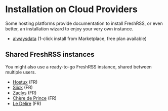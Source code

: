# Installation on Cloud Providers

Some hosting platforms provide documentation to install FreshRSS, or even better, an installation wizard to enjoy your very own instance.

* [alwaysdata](https://www.alwaysdata.com/en/marketplace/freshrss/) (1-click install from Marketplace, free plan available)

## Shared FreshRSS instances

You might also use a ready-to-go FreshRSS instance, shared between multiple users.

* [Hostux](https://hostux.network/fr/) (FR)
* [Siick](https://services.siick.fr/) (FR)
* [Zaclys](https://www.zaclys.com/flux/) (FR)
* [Chère de Prince](https://cheredeprince.net/services/) (FR)
* [Le Délire](https://delire.party/) (FR)
